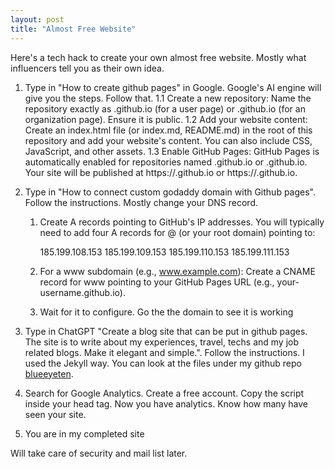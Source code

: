 ```yaml
---
layout: post
title: "Almost Free Website"
---
```


Here's a tech hack to create your own almost free website. Mostly what influencers tell you as their own idea.

1. Type in "How to create github pages" in Google. Google's AI engine will give you the steps. Follow that.
    1.1 Create a new repository: Name the repository exactly as <username>.github.io (for a user page) or <organization>.github.io (for an organization page). Ensure it is public.
    1.2 Add your website content: Create an index.html file (or index.md, README.md) in the root of this repository and add your website's content. You can also include CSS, JavaScript, and other assets.
    1.3 Enable GitHub Pages: GitHub Pages is automatically enabled for repositories named <username>.github.io or <organization>.github.io. Your site will be published at https://<username>.github.io or https://<organization>.github.io.

2. Type in "How to connect custom godaddy domain with Github pages". Follow the instructions. Mostly change your DNS record.

    1. Create A records pointing to GitHub's IP addresses. You will typically need to add four A records for @ (or your root domain) pointing to:
        >      
        185.199.108.153
        185.199.109.153
        185.199.110.153
        185.199.111.153

    2. For a www subdomain (e.g., www.example.com): Create a CNAME record for www pointing to your GitHub Pages URL (e.g., your-username.github.io).

    3. Wait for it to configure. Go the the domain to see it is working

4. Type in ChatGPT "Create a blog site that can be put in github pages. The site is to write about my experiences, travel, techs and my job related blogs. Make it elegant and simple.". Follow the instructions. I used the Jekyll way. You can look at the files under my github repo [blueeyeten](https://github.com/blueeyetenblogs/blogs).

5. Search for Google Analytics. Create a free account. Copy the script inside your head tag. Now you have analytics. Know how many have seen your site.

6. You are in my completed site

Will take care of security and mail list later.
